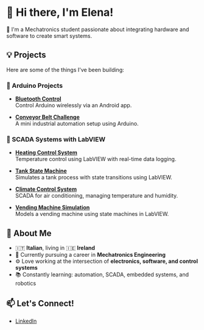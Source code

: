 # 👋 Hi there, I'm Elena!

🔧 I'm a Mechatronics student passionate about integrating hardware and software to create smart systems.

## 💡 Projects

Here are some of the things I've been building:

### 🔹 Arduino Projects
- **[Bluetooth Control](https://github.com/elecavazza/control-arduino-using-bluetooth)**  
  Control Arduino wirelessly via an Android app.

- **[Conveyor Belt Challenge](https://github.com/elecavazza/arduino-conveyor-belt)**  
  A mini industrial automation setup using Arduino.

### 🔹 SCADA Systems with LabVIEW
- **[Heating Control System](https://github.com/elecavazza/scada-labview-heating-control-system)**  
  Temperature control using LabVIEW with real-time data logging.
  
- **[Tank State Machine](https://github.com/elecavazza/scada-labview-tank-state-machine)**  
  Simulates a tank process with state transitions using LabVIEW.
  
- **[Climate Control System](https://github.com/elecavazza/scada-labview-climate-control)**  
  SCADA for air conditioning, managing temperature and humidity.

- **[Vending Machine Simulation](https://github.com/elecavazza/scada-labview-vending-machine)**  
  Models a vending machine using state machines in LabVIEW.

## 🌱 About Me
- 🇮🇹 **Italian**, living in 🇮🇪 **Ireland**
- 🤖 Currently pursuing a career in **Mechatronics Engineering**
- ⚙️ Love working at the intersection of **electronics, software, and control systems**
- 📚 Constantly learning: automation, SCADA, embedded systems, and robotics

## 📫 Let's Connect!
- [LinkedIn](https://www.linkedin.com/in/elena-cavazza-06322a241)


